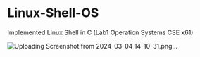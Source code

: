 # Linux-Shell-OS
Implemented Linux Shell in C (Lab1 Operation Systems CSE x61)

![Uploading Screenshot from 2024-03-04 14-10-31.png…]()
